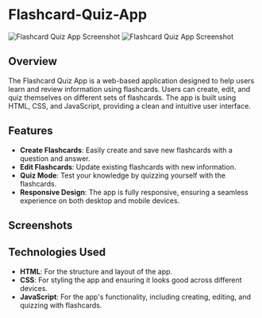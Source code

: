 # Flashcard-Quiz-App
![Flashcard Quiz App Screenshot](./assets/screenshot1.png)
![Flashcard Quiz App Screenshot](./assets/screenshot2.png)

## Overview

The Flashcard Quiz App is a web-based application designed to help users learn and review information using flashcards. Users can create, edit, and quiz themselves on different sets of flashcards. The app is built using HTML, CSS, and JavaScript, providing a clean and intuitive user interface.

## Features

- **Create Flashcards**: Easily create and save new flashcards with a question and answer.
- **Edit Flashcards**: Update existing flashcards with new information.
- **Quiz Mode**: Test your knowledge by quizzing yourself with the flashcards.
- **Responsive Design**: The app is fully responsive, ensuring a seamless experience on both desktop and mobile devices.

## Screenshots



## Technologies Used

- **HTML**: For the structure and layout of the app.
- **CSS**: For styling the app and ensuring it looks good across different devices.
- **JavaScript**: For the app's functionality, including creating, editing, and quizzing with flashcards.
